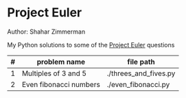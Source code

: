 # Project Euler
Author: Shahar Zimmerman

My Python solutions to some of the [Project Euler](https://projecteuler.net/archives) questions

| # | problem name | file path |
|---|--------------|-----------|
| 1 | Multiples of 3 and 5 | ./threes_and_fives.py |
| 2 | Even fibonacci numbers | ./even_fibonacci.py | 